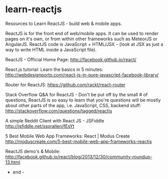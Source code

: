 learn-reactjs
=============

Resources to Learn ReactJS - build web &amp; mobile apps.

ReactJS is for the front end of web/mobile apps. It can be used to render pages on it's own, or from within other frameworks such as MeteorJS or AngularJS. ReactJS code is JavaScript + HTML/JSX - (look at JSX as just a way to write HTML inside a JavaScript file).

ReactJS - Official Home Page: 
http://facebook.github.io/react/


React.js tutorial: Learn the basics in 5 minutes:
http://webdesignporto.com/react-js-in-pure-javascript-facebook-library/


Router for ReactJS:
https://github.com/rackt/react-router


Stack Overflow Q&A for ReactJS - Don't be put off by the small # of questions, ReactJS is so easy to learn that you're questions will be mostly about other parts of the app, i.e. JavaScript, CSS, backend stuff:
http://stackoverflow.com/questions/tagged/reactjs


A simple Reddit Client with React JS - JSFiddle
http://jsfiddle.net/ssorallen/fEsYt


5 Best Mobile Web App Frameworks: React | Modus Create
http://moduscreate.com/5-best-mobile-web-app-frameworks-reactjs


ReactJS demo's & Mobile:
http://facebook.github.io/react/blog/2013/12/30/community-roundup-13.html


 - end - 
